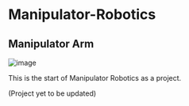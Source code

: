 # Manipulator-Robotics

## Manipulator Arm

![image](https://i.imgur.com/aeJoJf4.gif)

This is the start of Manipulator Robotics as a project.

(Project yet to be updated)


